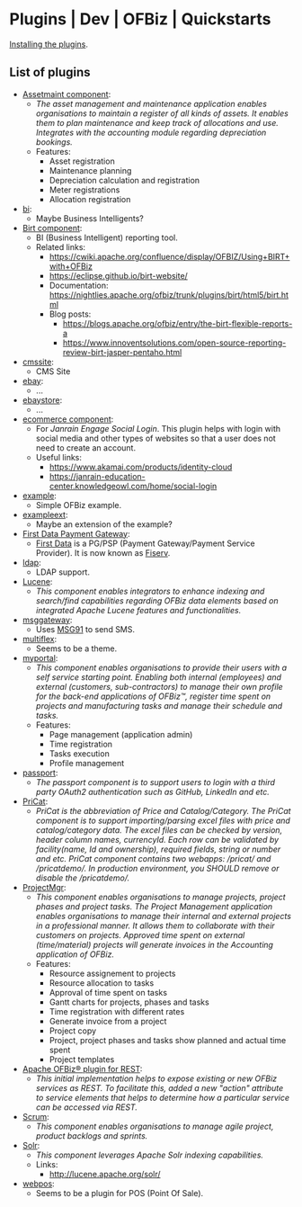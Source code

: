 # Plugins | Dev | OFBiz | Quickstarts
[Installing the plugins](./plugins.md).

## List of plugins
- [Assetmaint component](https://github.com/apache/ofbiz-plugins/tree/trunk/assetmaint): 
    - *The asset management and maintenance application enables organisations to maintain a register of all kinds of assets. It enables them to plan maintenance and keep track of allocations and use. Integrates with the accounting module regarding depreciation bookings.*
    - Features: 
        - Asset registration
        - Maintenance planning
        - Depreciation calculation and registration
        - Meter registrations
        - Allocation registration
- [bi](https://github.com/apache/ofbiz-plugins/tree/trunk/bi): 
    - Maybe Business Intelligents?
- [Birt component](https://github.com/apache/ofbiz-plugins/tree/trunk/birt): 
    - BI (Business Intelligent) reporting tool.
    - Related links:
        - https://cwiki.apache.org/confluence/display/OFBIZ/Using+BIRT+with+OFBiz
        - https://eclipse.github.io/birt-website/
        - Documentation: https://nightlies.apache.org/ofbiz/trunk/plugins/birt/html5/birt.html
        - Blog posts: 
            - https://blogs.apache.org/ofbiz/entry/the-birt-flexible-reports-a
            - https://www.innoventsolutions.com/open-source-reporting-review-birt-jasper-pentaho.html
- [cmssite](https://github.com/apache/ofbiz-plugins/tree/trunk/cmssite): 
     - CMS Site
- [ebay](https://github.com/apache/ofbiz-plugins/tree/trunk/ebay): 
     - ...
- [ebaystore](https://github.com/apache/ofbiz-plugins/tree/trunk/ebaystore): 
    - ...
- [ecommerce component](https://github.com/apache/ofbiz-plugins/tree/trunk/ecommerce): 
    - For *Janrain Engage Social Login*. This plugin helps with login with social media and other types of websites so that a user does not need to create an account.
    - Useful links: 
        - https://www.akamai.com/products/identity-cloud
        - https://janrain-education-center.knowledgeowl.com/home/social-login
- [example](https://github.com/apache/ofbiz-plugins/tree/trunk/example): 
    - Simple OFBiz example.
- [exampleext](https://github.com/apache/ofbiz-plugins/tree/trunk/exampleext): 
    - Maybe an extension of the example?
- [First Data Payment Gateway](https://github.com/apache/ofbiz-plugins/tree/trunk/firstdatapaymentgateway): 
    - [First Data](https://firstdata.com) is a PG/PSP (Payment Gateway/Payment Service Provider). It is now known as [Fiserv](http://www.fiserv.com/).
- [ldap](https://github.com/apache/ofbiz-plugins/tree/trunk/ldap): 
    - LDAP support.
- [Lucene](https://github.com/apache/ofbiz-plugins/tree/trunk/lucene): 
    - *This component enables integrators to enhance indexing and search/find capabilities regarding OFBiz data elements based on integrated Apache Lucene features and functionalities.*
- [msggateway](https://github.com/apache/ofbiz-plugins/tree/trunk/msggateway): 
    - Uses [MSG91](http://control.msg91.com/signup/?source=developer-SMS) to send SMS.
- [multiflex](https://github.com/apache/ofbiz-plugins/tree/trunk/multiflex):  
    - Seems to be a theme.
- [myportal](https://github.com/apache/ofbiz-plugins/tree/trunk/myportal): 
    - *This component enables organisations to provide their users with a self service starting point. Enabling both internal (employees) and external (customers, sub-contractors) to manage their own profile for the back-end applications of OFBiz™, register time spent on projects and manufacturing tasks and manage their schedule and tasks.*
    - Features: 
        - Page management (application admin)
        - Time registration
        - Tasks execution
        - Profile management
- [passport](https://github.com/apache/ofbiz-plugins/tree/trunk/passport): 
    - *The passport component is to support users to login with a third party OAuth2 authentication such as GitHub, LinkedIn and etc.*
- [PriCat](https://github.com/apache/ofbiz-plugins/tree/trunk/pricat): 
    - *PriCat is the abbreviation of Price and Catalog/Category. The PriCat component is to support importing/parsing excel files with price and catalog/category data. The excel files can be checked by version, header column names, currencyId. Each row can be validated by facility(name, Id and ownership), required fields, string or number and etc. PriCat component contains two webapps: /pricat/ and /pricatdemo/. In production environment, you SHOULD remove or disable the /pricatdemo/.*
- [ProjectMgr](https://github.com/apache/ofbiz-plugins/tree/trunk/projectmgr): 
    - *This component enables organisations to manage projects, project phases and project tasks. The Project Management application enables organisations to manage their internal and external projects in a professional manner. It allows them to collaborate with their customers on projects. Approved time spent on external (time/material) projects will generate invoices in the Accounting application of OFBiz.*
    - Features: 
        - Resource assignement to projects
        - Resource allocation to tasks
        - Approval of time spent on tasks
        - Gantt charts for projects, phases and tasks
        - Time registration with different rates
        - Generate invoice from a project
        - Project copy
        - Project, project phases and tasks show planned and actual time spent
        - Project templates
- [Apache OFBiz® plugin for REST](https://github.com/apache/ofbiz-plugins/tree/trunk/rest-api): 
    - *This initial implementation helps to expose existing or new OFBiz services as REST. To facilitate this, added a new "action" attribute to service elements that helps to determine how a particular service can be accessed via REST.*
- [Scrum](https://github.com/apache/ofbiz-plugins/tree/trunk/scrum): 
    - *This component enables organisations to manage agile project, product backlogs and sprints.*
- [Solr](https://github.com/apache/ofbiz-plugins/tree/trunk/solr): 
    - *This component leverages Apache Solr indexing capabilities.*
    - Links: 
        - http://lucene.apache.org/solr/
- [webpos](https://github.com/apache/ofbiz-plugins/tree/trunk/webpos): 
    - Seems to be a plugin for POS (Point Of Sale).
